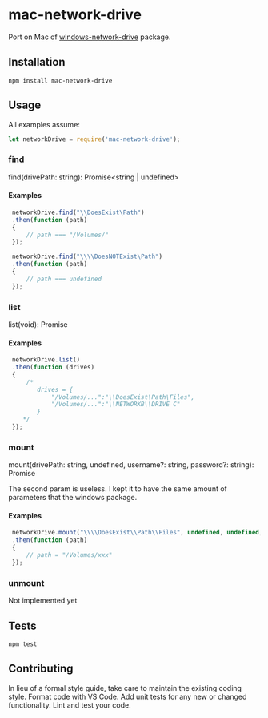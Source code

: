 # mac-network-drive

Port on Mac of [windows-network-drive](https://github.com/larrybahr/windows-network-drive) package.

## Installation

```
npm install mac-network-drive
```

## Usage

All examples assume:

```javascript
let networkDrive = require('mac-network-drive');
```

### find

find(drivePath: string): Promise<string | undefined>

#### Examples

```javascript
 networkDrive.find("\\DoesExist\Path")
 .then(function (path)
 {
	 // path === "/Volumes/"
 });

 networkDrive.find("\\\\DoesNOTExist\Path")
 .then(function (path)
 {
	 // path === undefined
 });
```
### list

list(void): Promise<Object>

#### Examples

```javascript
 networkDrive.list()
 .then(function (drives)
 {
	 /*
		drives = {
			"/Volumes/...":"\\DoesExist\Path\Files",
			"/Volumes/...":"\\NETWORKB\\DRIVE C"
		}
	*/
 });
 ```

### mount

mount(drivePath: string, undefined, username?: string, password?: string): Promise<string>

The second param is useless. I kept it to have the same amount of parameters that the windows package.

#### Examples

```javascript
 networkDrive.mount("\\\\DoesExist\\Path\\Files", undefined, undefined, undefined)
 .then(function (path)
 {
	 // path = "/Volumes/xxx"
 });
```

### unmount

Not implemented yet

## Tests

```
npm test
```

## Contributing

In lieu of a formal style guide, take care to maintain the existing coding style. Format code with VS Code. Add unit tests for any new or changed functionality. Lint and test your code.